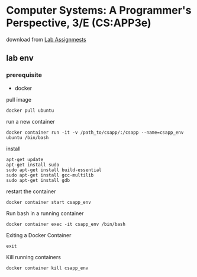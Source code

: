 # Computer Systems: A Programmer's Perspective, 3/E (CS:APP3e)
download from [Lab Assignmests](http://csapp.cs.cmu.edu/3e/labs.html)

## lab env
### prerequisite
- docker

pull image
```
docker pull ubuntu
```
run a new container
```
docker container run -it -v /path_to/csapp/:/csapp --name=csapp_env ubuntu /bin/bash
```
install 
```
apt-get update
apt-get install sudo
sudo apt-get install build-essential
sudo apt-get install gcc-multilib
sudo apt-get install gdb
```
restart the container
```
docker container start csapp_env
```
Run bash in a running container
```
docker container exec -it csapp_env /bin/bash
```
Exiting a Docker Container
```
exit
```
Kill running containers
```
docker container kill csapp_env
```